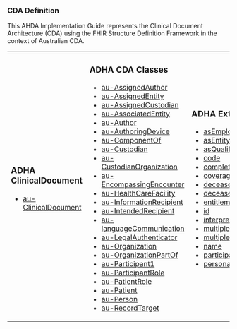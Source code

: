 ### CDA Definition

This AHDA Implementation Guide represents the Clinical Document Architecture (CDA) using the FHIR Structure Definition Framework in the context of Australian CDA.
<table class="cda-table">
	<tbody>
	<tr>
		<td>
			<h3>ADHA ClinicalDocument</h3>
			<ul>
				<li><a href="StructureDefinition-au-ClinicalDocument.html">au-ClinicalDocument</a></li>
			</ul>
		</td>
		<td>
			<h3>ADHA CDA Classes</h3>
			<ul>
				<li><a href="StructureDefinition-au-AssignedAuthor.html">au-AssignedAuthor</a></li>
				<li><a href="StructureDefinition-au-AssignedEntity.html">au-AssignedEntity</a></li>
				<li><a href="StructureDefinition-au-AssignedCustodian.html">au-AssignedCustodian</a></li>
				<li><a href="StructureDefinition-au-AssociatedEntity.html">au-AssociatedEntity</a></li>
				<li><a href="StructureDefinition-au-Author.html">au-Author</a></li>
				<li><a href="StructureDefinition-au-AuthoringDevice.html">au-AuthoringDevice</a></li>
				<li><a href="StructureDefinition-au-ComponentOf.html">au-ComponentOf</a></li>
				<li><a href="StructureDefinition-au-Custodian.html">au-Custodian</a></li>
				<li><a href="StructureDefinition-au-CustodianOrganization.html">au-CustodianOrganization</a></li>
				<li><a href="StructureDefinition-au-EncompassingEncounter.html">au-EncompassingEncounter</a></li>
				<li><a href="StructureDefinition-au-HealthCareFacility.html">au-HealthCareFacility</a></li>
				<li><a href="StructureDefinition-au-InformationRecipient.html">au-InformationRecipient</a></li>
				<li><a href="StructureDefinition-au-IntendedRecipient.html">au-IntendedRecipient</a></li>				
				<li><a href="StructureDefinition-au-languageCommunication.html">au-languageCommunication</a></li>
				<li><a href="StructureDefinition-au-LegalAuthenticator.html">au-LegalAuthenticator</a></li>
				<li><a href="StructureDefinition-au-Organization.html">au-Organization</a></li>
				<li><a href="StructureDefinition-au-OrganizationPartOf.html">au-OrganizationPartOf</a></li>
				<li><a href="StructureDefinition-au-Participant1.html">au-Participant1</a></li>
				<li><a href="StructureDefinition-au-ParticipantRole.html">au-ParticipantRole</a></li>
				<li><a href="StructureDefinition-au-PatientRole.html">au-PatientRole</a></li>
				<li><a href="StructureDefinition-au-Patient.html">au-Patient</a></li>
				<li><a href="StructureDefinition-au-Person.html">au-Person</a></li>
				<li><a href="StructureDefinition-au-RecordTarget.html">au-RecordTarget</a></li>
			</ul>
		</td>
		<td>
			<h3>ADHA Extensions</h3>
			<ul>
				<li><a href="StructureDefinition-asEmployment.html">asEmployment</a></li>
				<li><a href="StructureDefinition-asEntityIdentifier.html">asEntityIdentifier</a></li>
				<li><a href="StructureDefinition-asQualifications.html">asQualifications</a></li>
				<li><a href="StructureDefinition-code.html">code</a></li>
				<li><a href="StructureDefinition-completionCode.html">completionCode</a></li>
				<li><a href="StructureDefinition-coverage2.html">coverage2</a></li>
				<li><a href="StructureDefinition-deceasedInd.html">deceasedInd</a></li>
				<li><a href="StructureDefinition-deceasedTime.html">deceasedTime</a></li>
				<li><a href="StructureDefinition-entitlement.html">entitlement</a></li>
				<li><a href="StructureDefinition-id.html">id</a></li>
				<li><a href="StructureDefinition-interpreterRequiredInd.html">interpreterRequiredInd</a></li>
				<li><a href="StructureDefinition-multipleBirthInd.html">multipleBirthInd</a></li>				
				<li><a href="StructureDefinition-multipleBirthOrderNumber.html">multipleBirthOrderNumber</a></li>
				<li><a href="StructureDefinition-name.html">name</a></li>
				<li><a href="StructureDefinition-participant.html">participant</a></li>
				<li><a href="StructureDefinition-personalRelationship.html">personalRelationship</a></li>
			</ul>
		</td>
		<td>
			<h3>ADHA Complex Data Types</h3>
			<ul>
				<li><a href="StructureDefinition-au-Address.html">au-Address</a></li>
				<li><a href="StructureDefinition-au-Telecom.html">au-Telecom</a></li>
			</ul>
		</td>
	</tr>
	</tbody>
</table>